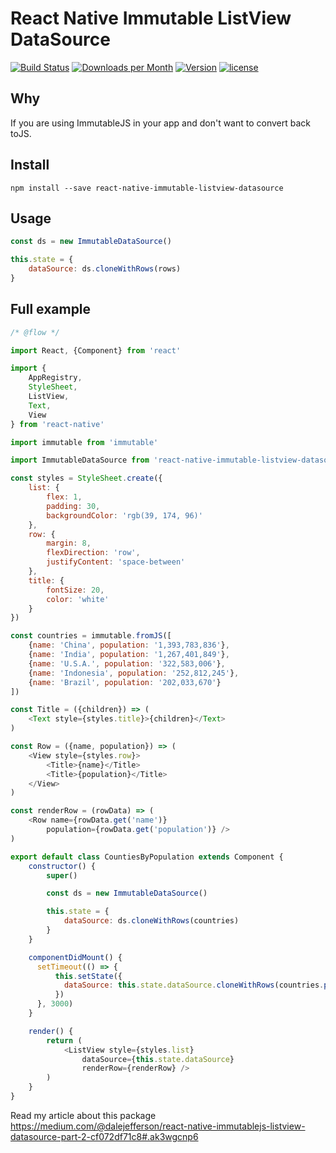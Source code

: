 # React Native Immutable ListView DataSource
[![Build Status](https://img.shields.io/travis/DaleJefferson/React-Native-Immutable-ListView-DataSource.svg?maxAge=3600)](https://travis-ci.org/DaleJefferson/React-Native-Immutable-ListView-DataSource)
[![Downloads per Month](https://img.shields.io/npm/dm/react-native-immutable-listview-datasource.svg?maxAge=86400)](https://www.npmjs.com/package/react-native-immutable-listview-datasource)
[![Version](https://img.shields.io/npm/v/react-native-immutable-listview-datasource.svg?maxAge=3600)](https://www.npmjs.com/package/react-native-immutable-listview-datasource)
[![license](https://img.shields.io/github/license/mashape/apistatus.svg?maxAge=86400)]()

## Why

If you are using ImmutableJS in your app and don't want to convert back toJS.

## Install
```
npm install --save react-native-immutable-listview-datasource
```

## Usage

```js
const ds = new ImmutableDataSource()

this.state = {
    dataSource: ds.cloneWithRows(rows)
}
```

## Full example

```js
/* @flow */

import React, {Component} from 'react'

import {
    AppRegistry,
    StyleSheet,
    ListView,
    Text,
    View
} from 'react-native'

import immutable from 'immutable'

import ImmutableDataSource from 'react-native-immutable-listview-datasource'

const styles = StyleSheet.create({
    list: {
        flex: 1,
        padding: 30,
        backgroundColor: 'rgb(39, 174, 96)'
    },
    row: {
        margin: 8,
        flexDirection: 'row',
        justifyContent: 'space-between'
    },
    title: {
        fontSize: 20,
        color: 'white'
    }
})

const countries = immutable.fromJS([
    {name: 'China', population: '1,393,783,836'},
    {name: 'India', population: '1,267,401,849'},
    {name: 'U.S.A.', population: '322,583,006'},
    {name: 'Indonesia', population: '252,812,245'},
    {name: 'Brazil', population: '202,033,670'}
])

const Title = ({children}) => (
    <Text style={styles.title}>{children}</Text>
)

const Row = ({name, population}) => (
    <View style={styles.row}>
        <Title>{name}</Title>
        <Title>{population}</Title>
    </View>
)

const renderRow = (rowData) => (
    <Row name={rowData.get('name')}
        population={rowData.get('population')} />
)

export default class CountiesByPopulation extends Component {
    constructor() {
        super()

        const ds = new ImmutableDataSource()

        this.state = {
            dataSource: ds.cloneWithRows(countries)
        }
    }

    componentDidMount() {
      setTimeout(() => {
          this.setState({
            dataSource: this.state.dataSource.cloneWithRows(countries.pop())
          })
      }, 3000)
    }

    render() {
        return (
            <ListView style={styles.list}
                dataSource={this.state.dataSource}
                renderRow={renderRow} />
        )
    }
}
```

Read my article about this package https://medium.com/@dalejefferson/react-native-immutablejs-listview-datasource-part-2-cf072df71c8#.ak3wgcnp6
